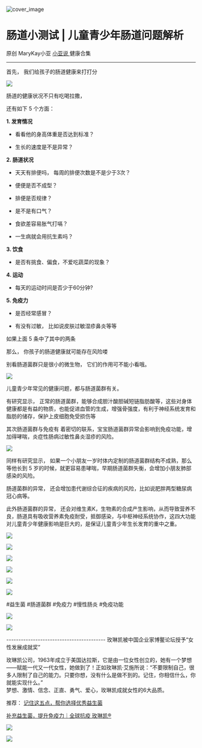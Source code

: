 ![cover_image](https://mmbiz.qpic.cn/mmbiz_jpg/A8SKDch4cJEMp7RJqwbcjHOJq26zOhtuKX3bzm0Lb9TVbnk4lrT2nT7jm7DAceYkQDEwN6ibs3Tld5xv1DqbGLQ/0?wx_fmt=jpeg)

#  肠道小测试 | 儿童青少年肠道问题解析

原创  MaryKay小亚  [ 小亚说 ](https://mp.weixin.qq.com/mp/appmsgalbum?__biz=MzUxNDAwNTk0MQ==&action=getalbum&album_id=1708249854717526017#wechat_redirect) 健康合集

__ _ _ _ _

  

首先，  我们给孩子的肠道健康来打打分

  

![](https://mmbiz.qpic.cn/mmbiz_png/A8SKDch4cJEMp7RJqwbcjHOJq26zOhtuxvvlUoU8c0CD1qGv6TJsMUWIvTu2TiciarrCxPXglErMFX2PwMFtQMTg/640?wx_fmt=png&from=appmsg)

  

肠道的健康状况不只有吃喝拉撒，

还有如下  5 个方面：

  

**1\. 发育情况**

  * 看看他的身高体重是否达到标准？ 

  * 生长的速度是不是异常？ 

  

**2\. 肠道状况**

  * 天天有排便吗，  每周的排便次数是不是少于3次？ 

  * 便便是否不成型？ 

  * 排便是否规律？ 

  * 是不是有口气？ 

  * 食欲差容易胀气打嗝？ 

  * 一生病就会用抗生素吗？    

  

**3\. 饮食**

  * 是否有挑食、偏食，不爱吃蔬菜的现象？ 

  

**4\. 运动**

  * 每天的运动时间是否少于60分钟? 

  

**5\. 免疫力**

  * 是否经常感冒？ 

  * 有没有过敏，  比如说皮肤过敏湿疹鼻炎等等 

  

如果上面 5 条中了其中的两条

那么，  你孩子的肠道健康就可能存在风险喽

别看肠道菌群只是很小的微生物，  它们的作用可不能小看哦。

  

![](https://mmbiz.qpic.cn/mmbiz_jpg/A8SKDch4cJEMp7RJqwbcjHOJq26zOhtu8pWcOibqRZGpOolQ9HcoWoLx1DlnjtxjuxHJ9t7uK7NpQDd0vn09d2w/640?wx_fmt=jpeg&from=appmsg)

  

儿童青少年常见的健康问题，都与肠道菌群有关。

有研究显示，
正常的肠道菌群，能够合成胆汁酸胆碱短链脂肪酸等，这些对身体健康都是有益的物质，也能促进血管的生成，增强骨强度，有利于神经系统发育和脂肪的储存，保护上皮细胞免受损伤等

其次肠道菌群与免疫有  着密切的联系，宝宝肠道菌群异常会影响到免疫功能，增加得哮喘，炎症性肠病过敏性鼻炎湿疹的风险。

  

![](https://mmbiz.qpic.cn/mmbiz_jpg/A8SKDch4cJEMp7RJqwbcjHOJq26zOhtu2U9W0yTodeYtZGibnp4Q11Lib6DwDKPicPlcTUfnX4LIbLL7EXJWJsw4w/640?wx_fmt=jpeg&from=appmsg)

  

同样有研究显示，  如果一个小朋友一岁时体内定制的肠道菌群结构不成熟，那么等他长到 5
岁的时候，就更容易患哮喘，早期肠道菌群失衡，会增加小朋友肺部感染的风险。

肠道菌群的异常，  还会增加患代谢综合征的疾病的风险，比如说肥胖两型糖尿病冠心病等。

此外肠道菌群的异常，
还会对维生素K，生物素的合成产生影响，从而导致营养不良，肠道具有吸收营养素免疫耐受，抵御感染，与中枢神经系统协作，这四大功能对儿童青少年健康影响是巨大的，是保证儿童青少年生长发育的重中之重。

  

![](https://mmbiz.qpic.cn/mmbiz_jpg/A8SKDch4cJEMp7RJqwbcjHOJq26zOhtuoZLyWweZiaKXRibwffSkQJSpeWAc4NOfGp6vszPnFlr2mTiakbbQRKJYA/640?wx_fmt=jpeg&from=appmsg)

  
  

![](https://mmbiz.qpic.cn/mmbiz_jpg/A8SKDch4cJEMp7RJqwbcjHOJq26zOhtuNJQwExYznJtqAOqtVt6KwNiacAkK3aWrn48gIlK5ZQEtmVDiabOUYv6g/640?wx_fmt=jpeg&from=appmsg)

  
  
  

![](https://mmbiz.qpic.cn/mmbiz_jpg/A8SKDch4cJEMp7RJqwbcjHOJq26zOhtuxTcMgD6D6NDstbrsPufiahYCd0QExJpSxSFpx4q8fASRlU8TvhqnhbA/640?wx_fmt=jpeg&from=appmsg)

  

![](https://mmbiz.qpic.cn/mmbiz_jpg/A8SKDch4cJEMp7RJqwbcjHOJq26zOhtuiahRtabZ5xPa303UpA7u1lst6Wy5Sl6vgzBMXc9BMe02G4p4xBiah9pQ/640?wx_fmt=jpeg&from=appmsg)

  

![](https://mmbiz.qpic.cn/mmbiz_jpg/A8SKDch4cJEMp7RJqwbcjHOJq26zOhtu8K353ZaXkka9CQ4E3nB1cY5gchIjfhfyVzeRluEGOyjicnspVgodcfA/640?wx_fmt=jpeg&from=appmsg)

  
  
  

![](https://mmbiz.qpic.cn/mmbiz_jpg/A8SKDch4cJEMp7RJqwbcjHOJq26zOhtuI9Bichq07rNWUFQvWnicEwviaRqcnicJDToulicibqEhv0umg0v88aOiaapkw/640?wx_fmt=jpeg&from=appmsg)

  
  
#益生菌  #肠道菌群 #免疫力 #慢性肠炎 #免疫功能  

  

![](https://mmbiz.qpic.cn/mmbiz_jpg/A8SKDch4cJGYlfCnficO5nNg0ib90ia4561ohBViaOPSlWRZ4Cpia1dE2gZ9wl6AHe9ic67hGMqwJ8OI5X3948FIp4OA/640?wx_fmt=jpeg)  
  

  

![](https://mmbiz.qpic.cn/mmbiz_jpg/A8SKDch4cJEMp7RJqwbcjHOJq26zOhtuiaUjEpRojXOfOGsLhl4RCeQyR3lLcuwFBYRY39I9I1V28XhYsdicogGQ/640?wx_fmt=jpeg&from=appmsg)

  
  
  
  
\-----------------------------------------  玫琳凯被中国企业家博鳌论坛授予“女性发展成就奖”  
  
  
  
玫琳凯公司，1963年成立于美国达拉斯，它是由一位女性创立的，她有一个梦想——赋能一代又一代女性，她做到了！正如玫琳凯·艾施所说：“不要限制自己，很多人限制了自己的能力。只要你想，没有什么是做不到的。记住，你相信什么，你就能实现什么。”  
梦想、激情、信念、正直、勇气、爱心，玫琳凯成就女性的6大品质。  
  

推荐： [ 记住这五点，帮你选择优秀益生菌
](http://mp.weixin.qq.com/s?__biz=MzUxNDAwNTk0MQ==&mid=2247485233&idx=1&sn=efe9ec91e7182377b80e92ccfcbbcbfe&chksm=f94dc9ebce3a40fd29249088d5187a40216f249d17cdb6e69182de13cb63d7deb8f1a8b834e9&scene=21#wechat_redirect)  

[ 补充益生菌，提升免疫力｜全球抗疫 玫琳凯®
](http://mp.weixin.qq.com/s?__biz=MzUxNDAwNTk0MQ==&mid=2247484596&idx=1&sn=1b099cbec04ea5712238d6f50bfed18b&chksm=f94dca6ece3a43783b56a22219663f16d9aa72c6ce847239f7072533eb36146b57394a0223cf&scene=21#wechat_redirect)

![](https://mmbiz.qpic.cn/mmbiz_gif/b96CibCt70iaZ7Bia3Wm91cEuWhERXfCYjTia9tf7aMjVBNRETSa2NpGjCV6tyNvgCLos8LBgwEgxcwaIw8zdOsG7A/640?wx_fmt=gif)

![](https://mmbiz.qpic.cn/mmbiz_jpg/A8SKDch4cJEicCnqTxiatgGquhIicZ1wJ1Dth5YOOzoYV7U4N3HmiaO0vVAzjOpBVdtF0gnL632Fc7HqiaDmgveQDEw/640?wx_fmt=jpeg)

